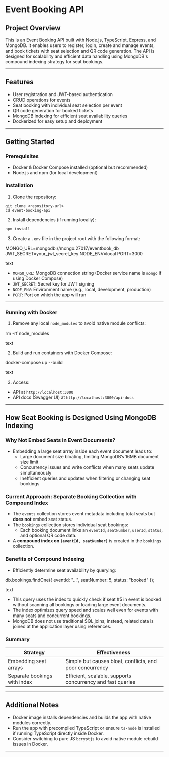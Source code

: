# Event Booking API

## Project Overview

This is an Event Booking API built with Node.js, TypeScript, Express, and MongoDB. It enables users to register, login, create and manage events, and book tickets with seat selection and QR code generation. The API is designed for scalability and efficient data handling using MongoDB's compound indexing strategy for seat bookings.

---

## Features

- User registration and JWT-based authentication
- CRUD operations for events
- Seat booking with individual seat selection per event
- QR code generation for booked tickets
- MongoDB indexing for efficient seat availability queries
- Dockerized for easy setup and deployment

---

## Getting Started

### Prerequisites

- Docker & Docker Compose installed (optional but recommended)
- Node.js and npm (for local development)

### Installation

1. Clone the repository:
```
git clone <repository-url>
cd event-booking-api
```


2. Install dependencies (if running locally):
```
npm install
```


3. Create a `.env` file in the project root with the following format:

MONGO_URL=mongodb://mongo:27017/eventbook_db
JWT_SECRET=your_jwt_secret_key
NODE_ENV=local
PORT=3000

text

- `MONGO_URL`: MongoDB connection string (Docker service name is `mongo` if using Docker Compose)
- `JWT_SECRET`: Secret key for JWT signing
- `NODE_ENV`: Environment name (e.g., local, development, production)
- `PORT`: Port on which the app will run

---

### Running with Docker

1. Remove any local `node_modules` to avoid native module conflicts:

rm -rf node_modules

text

2. Build and run containers with Docker Compose:

docker-compose up --build

text

3. Access:

- API at `http://localhost:3000`
- API docs (Swagger UI) at `http://localhost:3000/api-docs`

---

## How Seat Booking is Designed Using MongoDB Indexing

### Why Not Embed Seats in Event Documents?

- Embedding a large seat array inside each event document leads to:
  - Large document size bloating, limiting MongoDB’s 16MB document size limit
  - Concurrency issues and write conflicts when many seats update simultaneously
  - Inefficient queries and updates when filtering or changing seat bookings

### Current Approach: Separate Booking Collection with Compound Index

- The `events` collection stores event metadata including total seats but **does not** embed seat status.
- The `bookings` collection stores individual seat bookings:
  - Each booking document links an `eventId`, `seatNumber`, `userId`, `status`, and optional QR code data.
- A **compound index on `(eventId, seatNumber)`** is created in the `bookings` collection.

### Benefits of Compound Indexing

- Efficiently determine seat availability by querying:

db.bookings.findOne({ eventId: "...", seatNumber: 5, status: "booked" });

text

- This query uses the index to quickly check if seat #5 in event is booked without scanning all bookings or loading large event documents.
- The index optimizes query speed and scales well even for events with many seats and concurrent bookings.
- MongoDB does not use traditional SQL joins; instead, related data is joined at the application layer using references.

### Summary

| Strategy                  | Effectiveness                       |
|---------------------------|------------------------------------|
| Embedding seat arrays     | Simple but causes bloat, conflicts, and poor concurrency |
| Separate bookings with index | Efficient, scalable, supports concurrency and fast queries |

---

## Additional Notes

- Docker image installs dependencies and builds the app with native modules correctly.
- Run the app with precompiled TypeScript or ensure `ts-node` is installed if running TypeScript directly inside Docker.
- Consider switching to pure JS `bcryptjs` to avoid native module rebuild issues in Docker.

---
